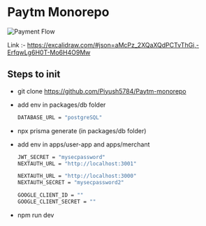 # Paytm Monorepo

![Payment Flow](https://github.com/user-attachments/assets/e8c90501-4f40-4d76-9d53-f01101c0528e)

Link :- https://excalidraw.com/#json=aMcPz_2XQaXQdPCTvThGi,-ErfqwLg6H0T-Mo6H4O9Mw

## Steps to init

- git clone https://github.com/Piyush5784/Paytm-monorepo
- add env in packages/db folder
  ```bash
  DATABASE_URL = "postgreSQL"
  ```
- npx prisma generate (in packages/db folder)
- add env in apps/user-app and apps/merchant

  ```bash
  JWT_SECRET = "mysecpassword"
  NEXTAUTH_URL = "http://localhost:3001"
  ```

  ```bash
  NEXTAUTH_URL = "http://localhost:3000"
  NEXTAUTH_SECRET = "mysecpassword2"

  GOOGLE_CLIENT_ID = ""
  GOOGLE_CLIENT_SECRET = ""
  ```

- npm run dev
